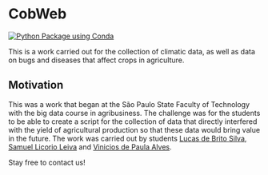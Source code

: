 # CobWeb
[![Python Package using Conda](https://github.com/Lucs1590/CobWeb/actions/workflows/python-package-conda.yml/badge.svg)](https://github.com/Lucs1590/CobWeb/actions/workflows/python-package-conda.yml)

This is a work carried out for the collection of climatic data, as well as data on bugs and diseases that affect crops in agriculture.

## Motivation
This was a work that began at the São Paulo State Faculty of Technology with the big data course in agribusiness. The challenge was for the students to be able to create a script for the collection of data that directly interfered with the yield of agricultural production so that these data would bring value in the future.
The work was carried out by students [Lucas de Brito Silva](https://www.linkedin.com/in/lucas-brito100/), [Samuel Licorio Leiva](https://www.linkedin.com/in/samuel-licorio-leiva-668535137/) and [Vinicios de Paula Alves](https://www.linkedin.com/in/vin%C3%ADciudpalves/).


Stay free to contact us!
